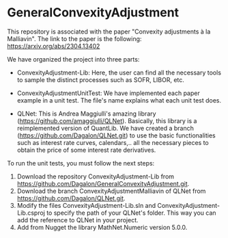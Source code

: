 # GeneralConvexityAdjustment
This repository is associated with the paper "Convexity adjustments à la Malliavin". The link to the paper is the following:
https://arxiv.org/abs/2304.13402

We have organized the project into three parts:

- ConvexityAdjustment-Lib: Here, the user can find all the necessary tools to sample the distinct processes such as SOFR, LIBOR, etc.

- ConvexityAdjustmentUnitTest: We have implemented each paper example in a unit test. The file's name explains what each unit test does.

- QLNet: This is Andrea Maggiulli's amazing library (https://github.com/amaggiulli/QLNet). Basically, this library is a reimplemented version of QuantLib. 
  We have created a branch (https://github.com/Dagalon/QLNet.git)  to use the basic functionalities such as interest rate curves, calendars,.. all the necessary pieces to obtain the price of some interest rate derivatives.

To run the unit tests, you must follow the next steps:

1) Download the repository ConvexityAdjustment-Lib from https://github.com/Dagalon/GeneralConvexityAdjustment.git.
2) Download the branch ConvexityAdjustmentMalliavin of QLNet from https://github.com/Dagalon/QLNet.git.
3) Modify the files ConvexityAdjustment-Lib.sln and ConvexityAdjustment-Lib.csproj to specify the path of your 
QLNet's folder. This way you can add the reference to QLNet in your project.
4) Add from Nugget the library MathNet.Numeric version 5.0.0.
